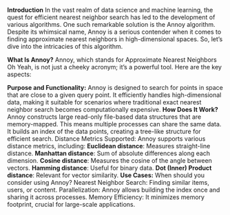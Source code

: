 **Introduction**
In the vast realm of data science and machine learning, the quest for efficient nearest neighbor search has led to the development of various algorithms. One such remarkable solution is the Annoy algorithm. Despite its whimsical name, Annoy is a serious contender when it comes to finding approximate nearest neighbors in high-dimensional spaces. So, let’s dive into the intricacies of this algorithm.

**What Is Annoy?**
Annoy, which stands for Approximate Nearest Neighbors Oh Yeah, is not just a cheeky acronym; it’s a powerful tool. Here are the key aspects:

**Purpose and Functionality:**
Annoy is designed to search for points in space that are close to a given query point.
It efficiently handles high-dimensional data, making it suitable for scenarios where traditional exact nearest neighbor search becomes computationally expensive.
**How Does It Work?**
Annoy constructs large read-only file-based data structures that are memory-mapped. This means multiple processes can share the same data.
It builds an index of the data points, creating a tree-like structure for efficient search.
Distance Metrics Supported:
Annoy supports various distance metrics, including:
**Euclidean distance**: Measures straight-line distance.
**Manhattan distance**: Sum of absolute differences along each dimension.
**Cosine distance**: Measures the cosine of the angle between vectors.
**Hamming distance**: Useful for binary data.
**Dot (Inner) Product distance**: Relevant for vector similarity.
**Use Cases:**
When should you consider using Annoy?
Nearest Neighbor Search: Finding similar items, users, or content.
Parallelization: Annoy allows building the index once and sharing it across processes.
Memory Efficiency: It minimizes memory footprint, crucial for large-scale applications.
